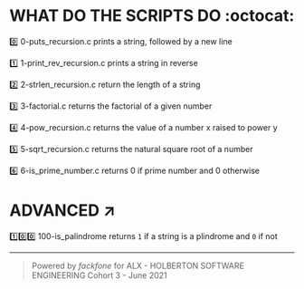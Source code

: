 # WHAT DO THE SCRIPTS DO :octocat:

:zero: 0-puts_recursion.c prints a string, followed by a new line

:one: 1-print_rev_recursion.c prints a string in reverse

:two: 2-strlen_recursion.c return the length of a string

:three: 3-factorial.c returns the factorial of a given number

:four: 4-pow_recursion.c returns the value of a number x raised to power y

:five: 5-sqrt_recursion.c returns the natural square root of a number

:six: 6-is_prime_number.c returns 0 if prime number and 0 otherwise

# ADVANCED :arrow_upper_right:

:one::zero::zero: 100-is_palindrome returns `1` if a string is a plindrome and `0` if not






******************************************************************************
> Powered by *fackfone* for ALX - HOLBERTON SOFTWARE ENGINEERING Cohort 3 - June 2021
